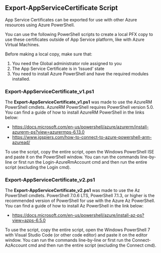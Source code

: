 ## Export-AppServiceCertificate Script

App Service Certificates can be exported for use with other Azure resources using Azure PowerShell.

You can use the following PowerShell scripts to create a local PFX copy to use these certificates outside of App Service platform, like with Azure Virtual Machines.

Before making a local copy, make sure that: 

1. You need the Global administrator role assigned to you
2. The App Service Certificate is in ‘Issued’ state
3. You need to install Azure PowerShell and have the required modules installed.


### Export-AppServiceCertificate_v1.ps1

The **Export-AppServiceCertificate_v1.ps1** was made to use the AzureRM PowerShell cmdlets.  AzureRM PowerShell requires PowerShell version 5.0. You can find a guide of how to install AzureRM PowerShell in the links below:

- https://docs.microsoft.com/en-us/powershell/azure/azurerm/install-azurerm-ps?view=azurermps-6.13.0
- https://www.jgspiers.com/how-to-connect-to-azure-powershell-arm-azuread/

To use the script, copy the entire script, open the Windows PowerShell ISE and paste it on the PowerShell window. You can run the commands line-by-line or first run the Login-AzureRmAccount cmd and then run the entire script (excluding the Login cmd).


### Export-AppServiceCertificate_v2.ps1

The **Export-AppServiceCertificate_v2.ps1** was made to use the Az PowerShell cmdlets.  PowerShell 7.0.6 LTS, PowerShell 7.1.3, or higher is the recommended version of PowerShell for use with the Azure Az PowerShell. You can find a guide of how to install Az PowerShell in the link below:

- https://docs.microsoft.com/en-us/powershell/azure/install-az-ps?view=azps-6.5.0


To use the script, copy the entire script, open the Windows PowerShell 7 with Visual Studio Code (or other code editor) and paste it on the editor window. You can run the commands line-by-line or first run the Connect-AzAccount cmd and then run the entire script (excluding the Connect cmd).
